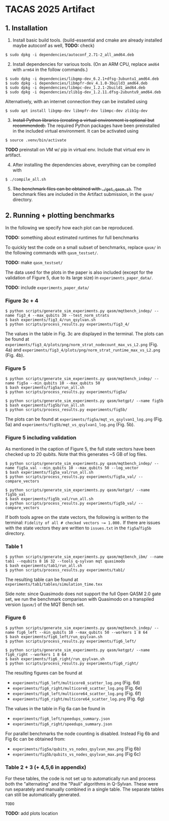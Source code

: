 # TACAS 2025 Artifact

## 1. Installation

1. Install basic build tools. (build-essential and cmake are already installed maybe autoconf as well, **TODO:** check)
```shell
$ sudo dpkg -i dependencies/autoconf_2.71-2_all_amd64.deb
```

2. Install dependencies for various tools. (On an ARM CPU, replace `amd64` with `arm64` in the follow commands.)
```shell
$ sudo dpkg -i dependencies/libgmp-dev_6.2.1+dfsg-3ubuntu1_amd64.deb
$ sudo dpkg -i dependencies/libmpfr-dev_4.1.0-3build3_amd64.deb
$ sudo dpkg -i dependencies/libmpc-dev_1.2.1-2build1_amd64.deb
$ sudo dpkg -i dependencies/zlib1g-dev_1.2.11.dfsg-2ubuntu9_amd64.deb
```
Alternatively, with an internet connection they can be installed using
```shell
$ sudo apt install libgmp-dev libmpfr-dev libmpc-dev zlib1g-dev
```

3. ~~Install Python libraries (creating a virtual environment is optional but recommended).~~
The required Python packages have been preinstalled in the included virtual environment. It can be activated using
```shell
$ source .venv/bin/activate
```
**TODO** preinstall on VM w/ pip in virtual env. Include that virtual env in artifact.


4. After installing the dependencies above, everything can be compiled with
```shell
$ ./compile_all.sh
```

5. ~~The benchmark files can be obtained with `./get_qasm.sh`~~.
The benchmark files are included in the Artifact submission, in the `qasm/` directory.



## 2. Running + plotting benchmarks

In the following we specify how each plot can be reproduced.

**TODO:** something about estimated runtimes for full benchmarks

To quickly test the code on a small subset of benchmarks, replace `qasm/` in the following commands with `qasm_testset/`.

**TODO:** make `qasm_testset/`

The data used for the plots in the paper is also included (except for the validation of Figure 5, due to its large size) in `experiments_paper_data/`.

**TODO:** include `experiments_paper_data/`



### Figure 3c + 4
```shell
$ python scripts/generate_sim_experiments.py qasm/mqtbench_indep/ --name fig3_4 --max_qubits 30 --test_norm_strats
$ bash experiments/fig3_4/run_qsylvan.sh
$ python scripts/process_results.py experiments/fig3_4/
```
The values in the table in Fig. 3c are displayed in the terminal. The plots can be found at `experiments/fig3_4/plots/png/norm_strat_nodecount_max_vs_L2.png` (Fig. 4a) and `experiments/fig3_4/plots/png/norm_strat_runtime_max_vs_L2.png` (Fig. 4b).



### Figure 5
```shell
$ python scripts/generate_sim_experiments.py qasm/mqtbench_indep/ --name fig5a --min_qubits 10 --max_qubits 50
$ bash experiments/fig5a/run_all.sh
$ python scripts/process_results.py experiments/fig5a/

$ python scripts/generate_sim_experiments.py qasm/ketgpt/ --name fig5b
$ bash experiments/fig5b/run_all.sh
$ python scripts/process_results.py experiments/fig5b/
```
The plots can be found at `experiments/fig5a/mqt_vs_qsylvan1_log.png` (Fig. 5a) and `experiments/fig5b/mqt_vs_qsylvan1_log.png` (Fig. 5b).



###  Figure 5 including validation
As mentioned in the caption of Figure 5, the full state vectors have been checked up to 20 qubits. Note that this generates ~5 GB of log files.
```shell
$ python scripts/generate_sim_experiments.py qasm/mqtbench_indep/ --name fig5a_val --min_qubits 10 --max_qubits 50 --log_vector
$ bash experiments/fig5a_val/run_all.sh
$ python scripts/process_results.py experiments/fig5a_val/ --compare_vectors

$ python scripts/generate_sim_experiments.py qasm/ketgpt/ --name fig5b_val
$ bash experiments/fig5b_val/run_all.sh
$ python scripts/process_results.py experiments/fig5b_val/ --compare_vectors
```
If both tools agree on the state vectors, the following is written to the terminal: `Fidelity of all # checked vectors ~= 1.000.` If there are issues with the state vectors they are written to `issues.txt` in the `fig5a`/`fig5b` directory.



### Table 1
```shell
$ python scripts/generate_sim_experiments.py qasm/mqtbench_ibm/ --name tab1 --nqubits 8 16 32 --tools q-sylvan mqt quasimodo
$ bash experiments/tab1/run_all.sh
$ python scripts/process_results.py experiments/tab1/
```
The resulting table can be found at `experiments/tab1/tables/simulation_time.tex`

Side note: since Quasimodo does not support the full Open QASM 2.0 gate set, we run the benchmark comparison with Quasimodo on a transpiled version (`qasm/`) of the MQT Bench set.


### Figure 6
```shell
$ python scripts/generate_sim_experiments.py qasm/mqtbench_indep/ --name fig6_left --min_qubits 10 --max_qubits 50 --workers 1 8 64
$ bash experiments/fig6_left/run_qsylvan.sh
$ python scripts/process_results.py experiments/fig6_left/

$ python scripts/generate_sim_experiments.py qasm/ketgpt/ --name fig6_right --workers 1 8 64
$ bash experiments/fig6_right/run_qsylvan.sh
$ python scripts/process_results.py experiments/fig6_right/
```
The resulting figures can be found at
* `experiments/fig6_left/multicore8_scatter_log.png` (Fig. 6d)
* `experiments/fig6_right/multicore8_scatter_log.png` (Fig. 6e)
* `experiments/fig6_left/multicore64_scatter_log.png` (Fig. 6f)
* `experiments/fig6_right/multicore64_scatter_log.png` (Fig. 6g)

The values in the table in Fig 6a can be found in
* `experiments/fig6_left/speedups_summary.json`
* `experiments/fig6_right/speedups_summary.json`

For parallel benchmarks the node counting is disabled. Instead Fig 6b and Fig 6c can be obtained from:
* `experiments/fig5a/qubits_vs_nodes_qsylvan_max.png` (Fig 6b)
* `experiments/fig5b/qubits_vs_nodes_qsylvan_max.png` (Fig 6c)



### Table 2 + 3 (+ 4,5,6 in appendix)
For these tables, the code is not set up to automatically run and process both the "alternating" and the "Pauli" algorithms in Q-Sylvan. These were run separately and manually combined in a single table. The separate tables can still be automatically generated.
```shell
TODO
```
**TODO:** add plots location
